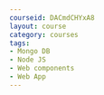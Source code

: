 ```yaml
---
courseid: DACmdCHYxA8
layout: course
category: courses
tags:
- Mongo DB
- Node JS
- Web components
- Web App
---
```

